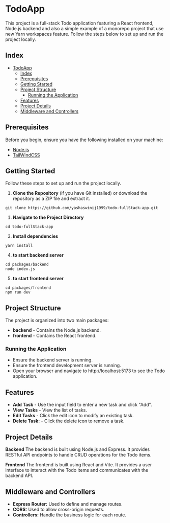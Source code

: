 # TodoApp

This project is a full-stack Todo application featuring a React frontend, Node.js backend and also a simple example of a monorepo project that use new Yarn workspaces feature. Follow the steps below to set up and run the project locally.

## Index

- [TodoApp](#todoapp)
  - [Index](#index)
  - [Prerequisites](#prerequisites)
  - [Getting Started](#getting-started)
  - [Project Structure](#project-structure)
    - [Running the Application](#running-the-application)
  - [Features](#features)
  - [Project Details](#project-details)
  - [Middleware and Controllers](#middleware-and-controllers)

## Prerequisites

Before you begin, ensure you have the following installed on your machine:

- [Node.js](https://nodejs.org/en)
- [TailWindCSS](https://tailwindcss.com/docs/installation)

## Getting Started

Follow these steps to set up and run the project locally.

1. **Clone the Repository** (if you have Git installed) or download the repository as a ZIP file and extract it.

```
git clone https://github.com/yashaswinij1999/todo-fullStack-app.git
```

1. **Navigate to the Project Directory**

```
cd todo-fullStack-app
```

3. **Install dependencies**

```
yarn install
```

4. **to start backend server**

```
cd packages/backend
node index.js
```

5. **to start frontend server**

```
cd packages/frontend
npm run dev
```

## Project Structure

The project is organized into two main packages:

- **backend** - Contains the Node.js backend.
- **frontend** - Contains the React frontend.

### Running the Application

- Ensure the backend server is running.
- Ensure the frontend development server is running.
- Open your browser and navigate to http://localhost:5173 to see the Todo application.

## Features

- **Add Task** - Use the input field to enter a new task and click "Add".
- **View Tasks** - View the list of tasks.
- **Edit Tasks** - Click the edit icon to modify an existing task.
- **Delete Task:** - Click the delete icon to remove a task.

## Project Details

**Backend**
The backend is built using Node.js and Express. It provides RESTful API endpoints to handle CRUD operations for the Todo items.

**Frontend**
The frontend is built using React and Vite. It provides a user interface to interact with the Todo items and communicates with the backend API.

## Middleware and Controllers

- **Express Router:** Used to define and manage routes.
- **CORS:** Used to allow cross-origin requests.
- **Controllers:** Handle the business logic for each route.
